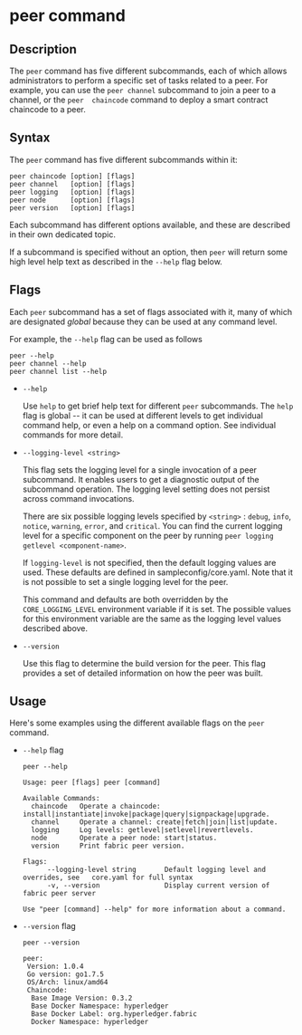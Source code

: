 # peer command

## Description

 The `peer` command has five different subcommands, each of which allows
 administrators to perform a specific set of tasks related to a peer.  For
 example, you can use the `peer channel` subcommand to join a peer to a channel,
 or the `peer  chaincode` command to deploy a smart contract chaincode to a
 peer.

## Syntax

The `peer` command has five different subcommands within it:

```
peer chaincode [option] [flags]
peer channel   [option] [flags]
peer logging   [option] [flags]
peer node      [option] [flags]
peer version   [option] [flags]
```

Each subcommand has different options available, and these are described in their own dedicated topic.

If a subcommand is specified without an option, then `peer` will return some high level help text as described in the `--help` flag below.

## Flags

Each `peer` subcommand has a set of flags associated with it, many of which are designated *global* because they can be used at any command level.

For example, the `--help` flag can be used as follows
```
peer --help
peer channel --help
peer channel list --help
```

* `--help`

  Use `help` to get brief help text for different `peer` subcommands. The `help`
  flag is global -- it can be used at different levels to get individual command
  help, or even a help on a command option. See individual commands for more
  detail.

* `--logging-level <string>`

  This flag sets the logging level for a single invocation of a peer subcommand.
  It enables users to get a diagnostic output of the subcommand operation. The
  logging level setting does not persist across command invocations.

  There are six possible logging levels specified by `<string>` : `debug`,
  `info`, `notice`, `warning`, `error`, and `critical`. You can find the current
  logging level for a specific component on the peer by running `peer logging
  getlevel <component-name>`.

  If `logging-level` is not specified, then the default logging values are used.
  These defaults are defined in sampleconfig/core.yaml. Note that it is not possible to set a single logging level for the peer.

  This command and defaults are both overridden by the `CORE_LOGGING_LEVEL`
  environment variable if it is set.  The possible values for this environment
  variable are the same as the logging level values described above.

* `--version`

  Use this flag to determine the build version for the peer.  This flag provides
  a set of detailed information on how the peer was built.

## Usage

Here's some examples using the different available flags on the `peer` command.

* `--help` flag

  ```
  peer --help

  Usage: peer [flags] peer [command]

  Available Commands:
    chaincode   Operate a chaincode: install|instantiate|invoke|package|query|signpackage|upgrade.
    channel     Operate a channel: create|fetch|join|list|update.
    logging     Log levels: getlevel|setlevel|revertlevels.
    node        Operate a peer node: start|status.
    version     Print fabric peer version.

  Flags:
        --logging-level string       Default logging level and overrides, see   core.yaml for full syntax
        -v, --version                Display current version of fabric peer server

  Use "peer [command] --help" for more information about a command.
  ```

* `--version` flag

  ```
  peer --version

  peer:
   Version: 1.0.4
   Go version: go1.7.5
   OS/Arch: linux/amd64
   Chaincode:
    Base Image Version: 0.3.2
    Base Docker Namespace: hyperledger
    Base Docker Label: org.hyperledger.fabric
    Docker Namespace: hyperledger
  ```
